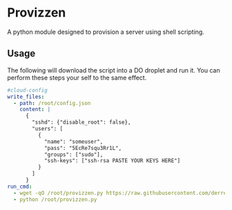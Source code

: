 # Provizzen

A python module designed to provision a server using shell scripting.

## Usage

The following will download the script into a DO droplet and run it. You can perform these steps your self to the same effect.

```yaml
#cloud-config
write_files:
  - path: /root/config.json
    content: |
      {
        "sshd": {"disable_root": false},
        "users": [
          {
            "name": "someuser",
            "pass": "5EcRe7squ3Rr1L",
            "groups": ["sudo"],
            "ssh-keys": ["ssh-rsa PASTE YOUR KEYS HERE"]
          }
        ]
      }
run_cmd:
  - wget -qO /root/provizzen.py https://raw.githubusercontent.com/derrekbertrand/provizzen/dev/provizzen.py
  - python /root/provizzen.py
```
